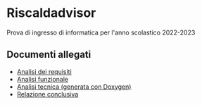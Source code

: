 # Riscaldadvisor
Prova di ingresso di informatica per l'anno scolastico 2022-2023
## Documenti allegati
+ <a href="https://github.com/Francescodl04/Prova_ingresso_informatica/blob/main/Analisi%20e%20relazioni/analisi_requisiti.pdf">Analisi dei requisiti</a>
+ <a href="https://github.com/Francescodl04/Prova_ingresso_informatica/blob/main/Analisi%20e%20relazioni/analisi_funzionale.pdf">Analisi funzionale</a>
+ <a href="https://github.com/Francescodl04/Prova_ingresso_informatica/blob/main/Analisi%20e%20relazioni/analisi_tecnica_doxygen.pdf">Analisi tecnica (generata con Doxygen)</a>
+ <a href="https://github.com/Francescodl04/Prova_ingresso_informatica/blob/main/Analisi%20e%20relazioni/relazione_conclusiva.pdf">Relazione conclusiva</a>
